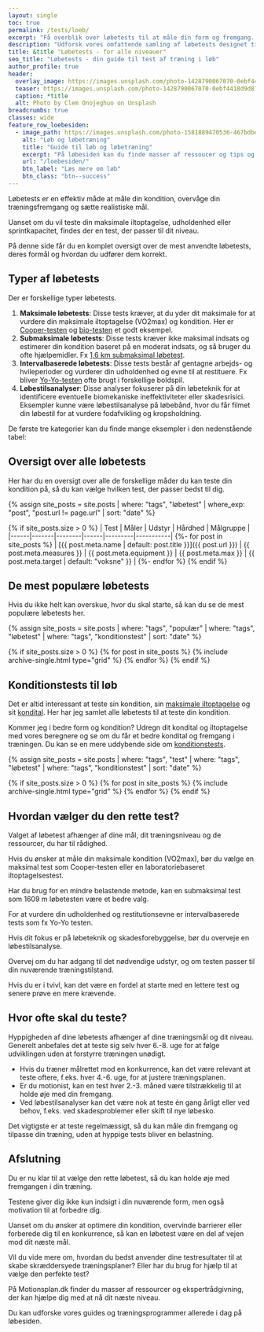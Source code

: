 ```yaml
---
layout: single
toc: true
permalink: /tests/loeb/
excerpt: "Få overblik over løbetests til at måle din form og fremgang. Find den rette test til dit niveau og optimer din træning med præcise målinger."
description: "Udforsk vores omfattende samling af løbetests designet til at vurdere din kondition og spore dine træningsfremskridt. Find den rette test for dit niveau og dine mål."
title: &title "Løbetests - for alle niveauer"
seo_title: "Løbetests - din guide til test af træning i løb"
author_profile: true
header:
  overlay_image: https://images.unsplash.com/photo-1428790067070-0ebf4418d9d8?ixid=MnwxMjA3fDB8MHxwaG90by1wYWdlfHx8fGVufDB8fHx8&ixlib=rb-1.2.1&auto=format&fit=crop&h=630&w=1200&q=10
  teaser: https://images.unsplash.com/photo-1428790067070-0ebf4418d9d8?ixid=MnwxMjA3fDB8MHxwaG90by1wYWdlfHx8fGVufDB8fHx8&ixlib=rb-1.2.1&auto=format&fit=crop&h=300&w=400&q=10
  caption: *title
  alt: Photo by Clem Onojeghuo on Unsplash
breadcrumbs: true
classes: wide
feature_row_loebesiden:
  - image_path: https://images.unsplash.com/photo-1581889470536-467bdbe30cd0?ixlib=rb-1.2.1&ixid=eyJhcHBfaWQiOjEyMDd9&auto=format&fit=crop&h=300&w=400&q=10
    alt: "Løb og løbetræning"
    title: "Guide til løb og løbetræning"
    excerpt: "På løbesiden kan du finde masser af ressoucer og tips og tricks fra eksperter på, hvordan du kan planlægge din løbetræning, så du får resultater."
    url: "/loebesiden/"
    btn_label: "Læs mere om løb"
    btn_class: "btn--success"
---
```


Løbetests er en effektiv måde at måle din kondition, overvåge din træningsfremgang og sætte realistiske mål.

Uanset om du vil teste din maksimale iltoptagelse, udholdenhed eller sprintkapacitet, findes der en test, der passer til dit niveau.

På denne side får du en komplet oversigt over de mest anvendte løbetests, deres formål og hvordan du udfører dem korrekt.

## Typer af løbetests

Der er forskellige typer løbetests.

1. **Maksimale løbetests**: Disse tests kræver, at du yder dit maksimale for at vurdere din maksimale iltoptagelse (VO2max) og kondition. Her er [Cooper-testen](/cooper-test/)  og [bip-testen](/bip-test/) et godt eksempel.
2. **Submaksimale løbetests**: Disse tests kræver ikke maksimal indsats og estimerer din kondition baseret på en moderat indsats, og så bruger du ofte hjælpemidler. Fx [1,6 km submaksimal løbetest](/submaximal-jogging-test-vo2/).
3. **Intervalbaserede løbetests**: Disse tests består af gentagne arbejds- og hvileperioder og vurderer din udholdenhed og evne til at restituere. Fx bliver [Yo-Yo-testen](/yoyo-test/) ofte brugt i forskellige boldspil.
4. **Løbestilsanalyser**: Disse analyser fokuserer på din løbeteknik for at identificere eventuelle biomekaniske ineffektiviteter eller skadesrisici. Eksempler kunne være løbestilsanalyse på løbebånd, hvor du får filmet din løbestil for at vurdere fodafvikling og kropsholdning.

De første tre kategorier kan du finde mange eksempler i den nedenstående tabel:

## Oversigt over alle løbetests

Her har du en oversigt over alle de forskellige måder du kan teste din kondition på, så du kan vælge hvilken test, der passer bedst til dig.

{% assign site_posts = site.posts | where: "tags", "løbetest" | where_exp: "post", "post.url != page.url" | sort: "date" %}

<div class="full" markdown="1">
{% if site_posts.size > 0 %}
| Test | Måler | Udstyr | Hårdhed | Målgruppe |
|------|-------|--------|------|---------|-----------|
  {%- for post in site_posts %}
| [{{ post.meta.name | default: post.title  }}]({{ post.url }}) | {{ post.meta.measures }} | {{ post.meta.equipment }} | {{ post.meta.max }} | {{ post.meta.target | default: "voksne" }} |
  {%- endfor %}
{% endif %}
</div>

## De mest populære løbetests

Hvis du ikke helt kan overskue, hvor du skal starte, så kan du se de mest populære løbetests her.

{% assign site_posts = site.posts | where: "tags", "populær" | where: "tags", "løbetest" | where: "tags", "konditionstest" | sort: "date" %}

<div class="feature__wrapper">

{% if site_posts.size > 0 %}
  {% for post in site_posts %}
    {% include archive-single.html type="grid" %}
  {% endfor %}
{% endif %}

</div>

## Konditionstests til løb

Det er altid interessant at teste sin kondition, sin [maksimale iltoptagelse](/maksimale-iltoptagelse-vo2max/) og sit [kondital](/kondital/). Her har jeg samlet alle løbetests til at teste din kondition.

Kommer jeg i bedre form og kondition? Udregn dit kondital og iltoptagelse med vores beregnere og se om du får et bedre kondital og fremgang i træningen. Du kan se en mere uddybende side om [konditionstests](/kondition/tests/).

{% assign site_posts = site.posts | where: "tags", "test" | where: "tags", "løbetest" | where: "tags", "konditionstest" | sort: "date" %}

<div class="feature__wrapper">

{% if site_posts.size > 0 %}
  {% for post in site_posts %}
    {% include archive-single.html type="grid" %}
  {% endfor %}
{% endif %}

</div>

## Hvordan vælger du den rette test?

Valget af løbetest afhænger af dine mål, dit træningsniveau og de ressourcer, du har til rådighed.

Hvis du ønsker at måle din maksimale kondition (VO2max), bør du vælge en maksimal test som Cooper-testen eller en laboratoriebaseret iltoptagelsestest.

Har du brug for en mindre belastende metode, kan en submaksimal test som 1609 m løbetesten være et bedre valg.

For at vurdere din udholdenhed og restitutionsevne er intervalbaserede tests som fx Yo-Yo testen.

Hvis dit fokus er på løbeteknik og skadesforebyggelse, bør du overveje en løbestilsanalyse.

Overvej om du har adgang til det nødvendige udstyr, og om testen passer til din nuværende træningstilstand.

Hvis du er i tvivl, kan det være en fordel at starte med en lettere test og senere prøve en mere krævende.

## Hvor ofte skal du teste?

Hyppigheden af dine løbetests afhænger af dine træningsmål og dit niveau. Generelt anbefales det at teste sig selv hver 6.-8. uge for at følge udviklingen uden at forstyrre træningen unødigt.

- Hvis du træner målrettet mod en konkurrence, kan det være relevant at teste oftere, f.eks. hver 4.-6. uge, for at justere træningsplanen.
- Er du motionist, kan en test hver 2.-3. måned være tilstrækkelig til at holde øje med din fremgang.
- Ved løbestilsanalyser kan det være nok at teste én gang årligt eller ved behov, f.eks. ved skadesproblemer eller skift til nye løbesko.

Det vigtigste er at teste regelmæssigt, så du kan måle din fremgang og tilpasse din træning, uden at hyppige tests bliver en belastning.

## Afslutning

Du er nu klar til at vælge den rette løbetest, så du kan holde øje med fremgangen i din træning.

Testene giver dig ikke kun indsigt i din nuværende form, men også motivation til at forbedre dig.

Uanset om du ønsker at optimere din kondition, overvinde barrierer eller forberede dig til en konkurrence, så kan en løbetest være en del af vejen mod dit næste mål.

Vil du vide mere om, hvordan du bedst anvender dine testresultater til at skabe skræddersyede træningsplaner? Eller har du brug for hjælp til at vælge den perfekte test? 

På Motionsplan.dk finder du masser af ressourcer og ekspertrådgivning, der kan hjælpe dig med at nå dit næste niveau.

Du kan udforske vores guides og træningsprogrammer allerede i dag på løbesiden.


